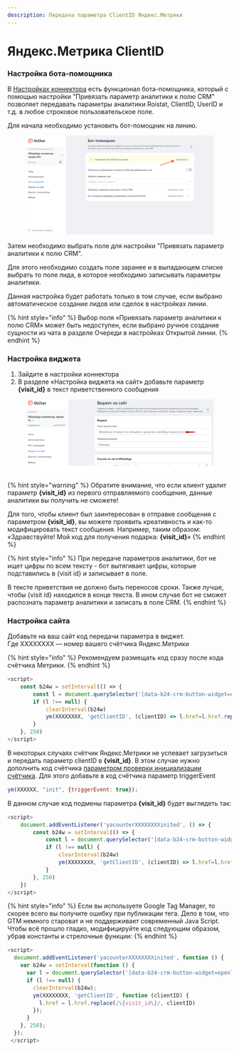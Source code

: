 ```yaml
---
description: Передача параметра ClientID Яндекс.Метрики
---
```


# Яндекс.Метрика ClientID

### Настройка бота-помощника

В [Настройках коннектора](https://docs.olchat.io/ustanovka-i-nastroika/interfeisy-prilozheniya/opisanie-nastroek-konnektora) есть функционал бота-помощника, который с помощью настройки "Привязать параметр аналитики к полю CRM" позволяет передавать параметры аналитики Roistat, ClientID, UserID и т.д. в любое строковое пользовательское поле.&#x20;

Для начала необходимо установить бот-помощник на линию.

<figure><img src="../../.gitbook/assets/image (1346).png" alt=""><figcaption></figcaption></figure>

Затем необходимо выбрать поле для настройки "Привязать параметр аналитики к полю CRM".

Для этого необходимо создать поле заранее и в выпадающем списке выбрать то поле лида, в которое необходимо записывать параметры аналитики.&#x20;

Данная настройка будет работать только в том случае, если выбрано автоматическое создание лидов или сделок в настройках линии.

{% hint style="info" %}
Выбор поля «Привязать параметр аналитики к полю CRM» может быть недоступен, если выбрано ручное создание сущности из чата в разделе Очереди в настройках Открытой линии.
{% endhint %}

### Настройка виджета

1. Зайдите в настройки коннектора
2. В разделе «Настройка виджета на сайт» добавьте параметр **{visit\_id}** в текст приветственного сообщения

<figure><img src="../../.gitbook/assets/image (1187).png" alt=""><figcaption></figcaption></figure>

{% hint style="warning" %}
Обратите внимание, что если клиент удалит параметр **{visit\_id}** из первого отправляемого сообщения, данные аналитики вы получить не сможете!

Для того, чтобы клиент был заинтересован в отправке сообщения с параметром **{visit\_id}**, вы можете проявить креативность и как-то модифицировать текст сообщения. Например, таким образом: «Здравствуйте! Мой код для получения подарка: **{visit\_id}**»
{% endhint %}

{% hint style="info" %}
При передаче параметров аналитики, бот не ищет цифры по всем тексту - бот вытягивает цифры, которые подставились в {visit id} и записывает в поле.&#x20;

В тексте приветствия не должно быть переносов сроки. Также лучше, чтобы {visit id} находился в конце текста. В ином случае бот не сможет распознать параметр аналитики и записать в поле CRM.
{% endhint %}

### Настройка сайта

Добавьте на ваш сайт код передачи параметра в виджет.\
Где ХХХХХХХХ — номер вашего счётчика Яндекс.Метрики

{% hint style="info" %}
Рекомендуем размещать код сразу после кода счётчика Метрики.
{% endhint %}

```javascript
<script>
	const b24w = setInterval(() => {
		const l = document.querySelector('[data-b24-crm-button-widget=openline_olchat_wa_connector_2]')
		if (l !== null) {
			clearInterval(b24w)
			ym(XXXXXXXX, 'getClientID', (clientID) => l.href=l.href.replace(/\{visit_id\}/, clientID))
		}
	}, 250)
</script>
```

В некоторых случаях счётчик Яндекс.Метрики не успевает загрузиться и передать параметр clientID в **{visit\_id}**. В этом случае нужно дополнить код счётчика [параметром проверки инициализации счётчика](https://yandex.ru/support/metrica/code/counter-initialize.html#counter-initialize__check-initialize). Для этого добавьте в код счётчика параметр triggerEvent

```javascript
ym(XXXXXX, "init", {triggerEvent: true});
```

В данном случае код подмены параметра  **{visit\_id}** будет выглядеть так:

```javascript
<script>
	document.addEventListener('yacounterXXXXXXXXinited', () => {
	    const b24w = setInterval(() => {
			const l = document.querySelector('[data-b24-crm-button-widget=openline_olchat_wa_connector_2]')
			if (l !== null) {
				clearInterval(b24w)
				ym(XXXXXXXX, 'getClientID', (clientID) => l.href=l.href.replace(/\{visit_id\}/, clientID))
			}
		}, 250)
	})
</script>
```

{% hint style="info" %}
Если вы используете Google Tag Manager, то скорее всего вы получите ошибку при публикации тега. Дело в том, что GTM немного староват и не поддерживает современный Java Script. Чтобы всё прошло гладко, модифицируйте код следующим образом, убрав константы и стрелочные функции:
{% endhint %}

```javascript
<script>
  document.addEventListener('yacounterXXXXXXXXinited', function () {
    var b24w = setInterval(function () {
      var l = document.querySelector('[data-b24-crm-button-widget=openline_olchat_wa_connector_2]');
      if (l !== null) {
        clearInterval(b24w);
        ym(XXXXXXXX, 'getClientID', function (clientID) {
          l.href = l.href.replace(/\{visit_id\}/, clientID)
        });
      }
    }, 250);
  });
 </script>
```
